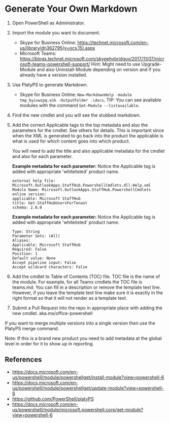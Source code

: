 # Generate Your Own Markdown

1. Open PowerShell as Administrator.
1. Import the module you want to document.
    - Skype for Business Online: https://technet.microsoft.com/en-us/library/dn362795(v=ocs.15).aspx
    - Microsoft Teams: https://blogs.technet.microsoft.com/skypehybridguy/2017/11/07/microsoft-teams-powershell-support/
    Hint: Might need to use Upgrade-Module and also Uninstall-Module depending on version and if you already have a version installed.
1. Use PlatyPS to generate Markdown.
    - Skype for Business Online: `New-MarkdownHelp -module tmp_byivwzpq.e1k -OutputFolder .\docs`. 
    TIP: You can see available modules with the command `Get-Module --listavailable`.
1. Find the new cmdlet and you will see the stubbed markdown.
1. Add the correct Applicable tags to the top metadata and also the parameters for the cmdlet. 
    See others for details. 
    This is important since when the XML is generated to go back into the product the applicable is what is used for which content goes into which product.
    
    You will need to add the title and also applicable metadata for the cmdlet and also for each parameter.

    **Example metadata for each parameter:** Notice the Applicable tag is added with appropriate 'whitelisted' product name.

    ```
    external help file: Microsoft.OutlookApps.StaffHub.PowershellCmdlets.dll-Help.xml
    Module Name: Microsoft.OutlookApps.StaffHub.PowershellCmdlets
    online version:
    applicable: Microsoft StaffHub
    title: Get-StaffHubUsersForTenant
    schema: 2.0.0
    ```

    **Example metadata for each parameter:** Notice the Applicable tag is added with appropriate 'whitelisted' product name.

    ```
    Type: String
    Parameter Sets: (All)
    Aliases:
    Applicable: Microsoft StaffHub
    Required: False
    Position: 1
    Default value: None
    Accept pipeline input: False
    Accept wildcard characters: False
    ```


1. Add the cmdlet to Table of Contents (TOC) file. TOC file is the name of the module. 
    For example, for all Teams cmdlets the TOC file is teams.md.
    You can fill in a description or remove the template text line.
    However, if you leave the template text line make sure it is exactly in the right format so that it will not render as a template text.
1. Submit a Pull Request into the repo in appropriate place with adding the new cmdlet. aka.ms/office-powershell



If you want to merge multiple versions into a single version then use the PlatyPS merge command.

Note: If this is a brand new product you need to add metadata at the global level in order for it to show up in reporting.

## References
* https://docs.microsoft.com/en-us/powershell/module/powershellget/install-module?view=powershell-6
* https://docs.microsoft.com/en-us/powershell/module/powershellget/update-module?view=powershell-6
* https://github.com/PowerShell/platyPS
* https://docs.microsoft.com/en-us/powershell/module/microsoft.powershell.core/get-module?view=powershell-6